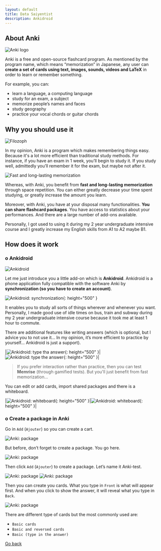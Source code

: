 ```yaml
---
layout: default
title: Data Saiyentist
description: Ankidroid
---
```


## About Anki

![Anki logo](src/anki.png)

Anki is a free and open-source flashcard program.  As mentioned by the program name, which means “memorization” in Japanese, any user can **create a set of cards using text, images, sounds, videos and LaTeX** in order to learn or remember something.

For example, you can:
* learn a language, a computing language
* study for an exam, a subject
* memorize people’s names and faces
* study geography
* practice your vocal chords or guitar chords

## Why you should use it

![Filozoph](src/basic.jpg)

In my opinion, Anki is a program which makes remembering things easy. Because it's a lot more efficient than traditional study methods.  For instance, if you have an exam in 1 week, you’ll begin to study it. If you study well, admittedly you’ll remember it for the exam, but maybe not after it.

![Fast and long-lasting memorization](src/longlasting.jpg)

Whereas, with Anki, you benefit from **fast and long-lasting memorization** through space repetition. You can either greatly decrease your time spent studying, or greatly increase the amount you learn.

Moreover, with Anki, you have at your disposal many functionalities. **You can share flashcard packages**. You have access to statistics about your performances. And there are a large number of add-ons available.

Personally, I got used to using it during my 2 year undergraduate intensive course and I greatly increase my English skills from A1 to A2 maybe B1.

## How does it work

### o Ankidroid

![Ankidroid](src/ankidroid.png)

Let me just introduce you a little add-on which is **Ankidroid**.  Ankidroid is a phone application fully compatible with the software Anki by **synchronization (so you have to create an account)**.

![Ankidroid: synchronization](src/home.jpg){: height="500" }

It enables you to study all sorts of things wherever and whenever you want. Personally, I made good use of idle times on bus, train and subway during my 2 year undergraduate intensive course because it took me at least 1 hour to commute.

There are additional features like writing answers (which is optional, but I advice you to not use it… In my opinion, it’s more efficient to practice by yourself… Ankidroid is just a support).

|![Ankidroid: type tha answer](src/type1.jpg){: height="500" }|![Ankidroid: type the answer](src/type2.jpg){: height="500" }|

> If you prefer interaction rather than practice, then you can test **Memrise** (through gamified tests). But you'll just benefit from fast memorization...

You can edit or add cards, import shared packages and there is a whiteboard.

|![Ankidroid: whiteboard](src/write1.jpg){: height="500" }|![Ankidroid: whiteboard](src/write2.jpg){: height="500" }|

### o Create a package in Anki

Go in `Add` (``Ajouter``) so you can create a cart.

![Anki: package](src/package.png)

But before, don’t forget to create a package.
You go here.

![Anki: package](src/package2.png)

Then click `Add` (``Ajouter``) to create a package.
Let’s name it Anki-test.

![Anki: package](src/package3.png)
![Anki: package](src/package4.png)

Then you can create you cards.
What you type in `Front` is what will appear first. And when you click to show the answer, it will reveal what you type in `Back`.

![Anki: package](src/package5.png)

There are different type of cards but the most commonly used are:
* `Basic cards`
* `Basic and reversed cards`
* `Basic (type in the answer)`

[Go back](..)